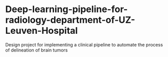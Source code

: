 # Deep-learning-pipeline-for-radiology-department-of-UZ-Leuven-Hospital
Design project for implementing a clinical pipeline to automate the process of delineation of brain tumors
